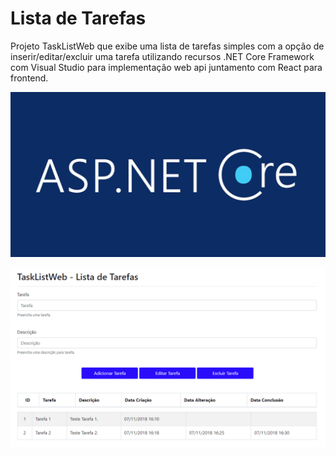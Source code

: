 # Lista de Tarefas
Projeto TaskListWeb que exibe uma lista de tarefas simples com a opção de inserir/editar/excluir uma tarefa utilizando recursos .NET Core Framework com Visual Studio para implementação web api juntamento com React para frontend.

![](images/ASPPS.jpg?raw=true)

![](images/Figura-01.png?raw=true)
